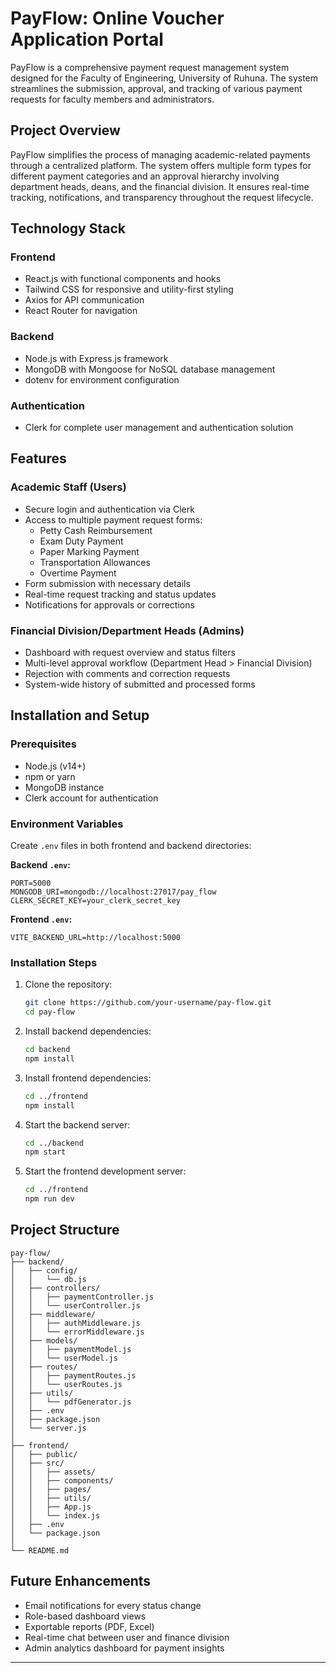 # PayFlow: Online Voucher Application Portal

PayFlow is a comprehensive payment request management system designed for the Faculty of Engineering, University of Ruhuna. The system streamlines the submission, approval, and tracking of various payment requests for faculty members and administrators.

## Project Overview

PayFlow simplifies the process of managing academic-related payments through a centralized platform. The system offers multiple form types for different payment categories and an approval hierarchy involving department heads, deans, and the financial division. It ensures real-time tracking, notifications, and transparency throughout the request lifecycle.

## Technology Stack

### Frontend

- React.js with functional components and hooks
- Tailwind CSS for responsive and utility-first styling
- Axios for API communication
- React Router for navigation

### Backend

- Node.js with Express.js framework
- MongoDB with Mongoose for NoSQL database management
- dotenv for environment configuration

### Authentication

- Clerk for complete user management and authentication solution

## Features

### Academic Staff (Users)

- Secure login and authentication via Clerk
- Access to multiple payment request forms:
  - Petty Cash Reimbursement
  - Exam Duty Payment
  - Paper Marking Payment
  - Transportation Allowances
  - Overtime Payment
- Form submission with necessary details
- Real-time request tracking and status updates
- Notifications for approvals or corrections

### Financial Division/Department Heads (Admins)

- Dashboard with request overview and status filters
- Multi-level approval workflow (Department Head > Financial Division)
- Rejection with comments and correction requests
- System-wide history of submitted and processed forms

## Installation and Setup

### Prerequisites

- Node.js (v14+)
- npm or yarn
- MongoDB instance
- Clerk account for authentication

### Environment Variables

Create `.env` files in both frontend and backend directories:

**Backend `.env`:**

```
PORT=5000
MONGODB_URI=mongodb://localhost:27017/pay_flow
CLERK_SECRET_KEY=your_clerk_secret_key
```

**Frontend `.env`:**

```
VITE_BACKEND_URL=http://localhost:5000
```

### Installation Steps

1. Clone the repository:

   ```bash
   git clone https://github.com/your-username/pay-flow.git
   cd pay-flow
   ```

2. Install backend dependencies:

   ```bash
   cd backend
   npm install
   ```

3. Install frontend dependencies:

   ```bash
   cd ../frontend
   npm install
   ```

4. Start the backend server:

   ```bash
   cd ../backend
   npm start
   ```

5. Start the frontend development server:
   ```bash
   cd ../frontend
   npm run dev
   ```

## Project Structure

```
pay-flow/
├── backend/
│   ├── config/
│   │   └── db.js
│   ├── controllers/
│   │   ├── paymentController.js
│   │   └── userController.js
│   ├── middleware/
│   │   ├── authMiddleware.js
│   │   └── errorMiddleware.js
│   ├── models/
│   │   ├── paymentModel.js
│   │   └── userModel.js
│   ├── routes/
│   │   ├── paymentRoutes.js
│   │   └── userRoutes.js
│   ├── utils/
│   │   └── pdfGenerator.js
│   ├── .env
│   ├── package.json
│   └── server.js
│
├── frontend/
│   ├── public/
│   ├── src/
│   │   ├── assets/
│   │   ├── components/
│   │   ├── pages/
│   │   ├── utils/
│   │   ├── App.js
│   │   └── index.js
│   ├── .env
│   └── package.json
│
└── README.md
```

## Future Enhancements

- Email notifications for every status change
- Role-based dashboard views
- Exportable reports (PDF, Excel)
- Real-time chat between user and finance division
- Admin analytics dashboard for payment insights

---
